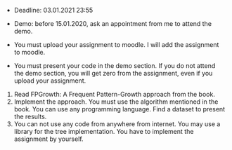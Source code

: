     

- Deadline: 03.01.2021 23:55 
- Demo: before 15.01.2020, ask an appointment from me to attend the demo. 

- You must upload your assignment to moodle. I will add the assignment to moodle. 

- You must present your code in the demo section. If you do not attend the demo section, you will get zero from the assignment, even if you upload your assignment. 



	
1. Read FPGrowth: A Frequent Pattern-Growth approach from the book.
2. Implement the approach. You must use the algorithm mentioned in the book. You can use any programming language. Find a dataset to present the results. 
3. You can not use any code from anywhere from internet. You may use a library for the tree implementation. You have to implement the assignment by yourself. 
